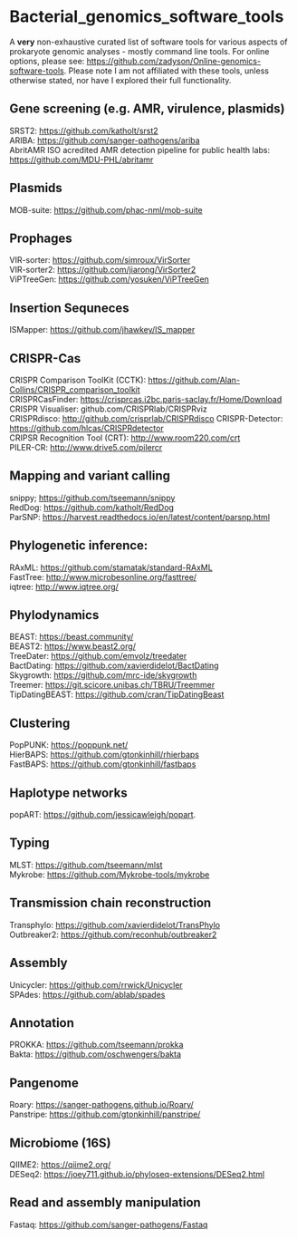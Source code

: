 # Bacterial_genomics_software_tools
A **very** non-exhaustive curated list of software tools for various aspects of prokaryote genomic analyses - mostly command line tools.  For online options, please see: https://github.com/zadyson/Online-genomics-software-tools.  Please note I am not affiliated with these tools, unless otherwise stated, nor have I explored their full functionality.

## Gene screening (e.g. AMR, virulence, plasmids)
SRST2: https://github.com/katholt/srst2  
ARIBA: https://github.com/sanger-pathogens/ariba  
AbritAMR ISO acredited AMR detection pipeline for public health labs: https://github.com/MDU-PHL/abritamr  

## Plasmids
MOB-suite: https://github.com/phac-nml/mob-suite 

## Prophages
VIR-sorter: https://github.com/simroux/VirSorter  
VIR-sorter2: https://github.com/jiarong/VirSorter2  
ViPTreeGen: https://github.com/yosuken/ViPTreeGen  

## Insertion Sequneces
ISMapper: https://github.com/jhawkey/IS_mapper  

## CRISPR-Cas
CRISPR Comparison ToolKit (CCTK): https://github.com/Alan-Collins/CRISPR_comparison_toolkit   
CRISPRCasFinder: https://crisprcas.i2bc.paris-saclay.fr/Home/Download  
CRISPR Visualiser: github.com/CRISPRlab/CRISPRviz  
CRISPRdisco: http://github.com/crisprlab/CRISPRdisco
CRISPR-Detector: https://github.com/hlcas/CRISPRdetector  
CRIPSR Recognition Tool (CRT): http://www.room220.com/crt  
PILER-CR: http://www.drive5.com/pilercr  

## Mapping and variant calling
snippy; https://github.com/tseemann/snippy  
RedDog: https://github.com/katholt/RedDog  
ParSNP: https://harvest.readthedocs.io/en/latest/content/parsnp.html  

## Phylogenetic inference:
RAxML: https://github.com/stamatak/standard-RAxML  
FastTree: http://www.microbesonline.org/fasttree/  
iqtree: http://www.iqtree.org/  

## Phylodynamics
BEAST: https://beast.community/  
BEAST2: https://www.beast2.org/  
TreeDater: https://github.com/emvolz/treedater  
BactDating: https://github.com/xavierdidelot/BactDating  
Skygrowth: https://github.com/mrc-ide/skygrowth  
Treemer: https://git.scicore.unibas.ch/TBRU/Treemmer  
TipDatingBEAST: https://github.com/cran/TipDatingBeast  

## Clustering
PopPUNK: https://poppunk.net/  
HierBAPS: https://github.com/gtonkinhill/rhierbaps  
FastBAPS: https://github.com/gtonkinhill/fastbaps   

## Haplotype networks  
popART: https://github.com/jessicawleigh/popart.  

## Typing
MLST: https://github.com/tseemann/mlst   
Mykrobe: https://github.com/Mykrobe-tools/mykrobe  

## Transmission chain reconstruction
Transphylo: https://github.com/xavierdidelot/TransPhylo  
Outbreaker2: https://github.com/reconhub/outbreaker2  

## Assembly
Unicycler: https://github.com/rrwick/Unicycler  
SPAdes: https://github.com/ablab/spades  

## Annotation
PROKKA: https://github.com/tseemann/prokka  
Bakta: https://github.com/oschwengers/bakta  

## Pangenome
Roary: https://sanger-pathogens.github.io/Roary/  
Panstripe: https://github.com/gtonkinhill/panstripe/  

## Microbiome (16S)
QIIME2: https://qiime2.org/  
DESeq2: https://joey711.github.io/phyloseq-extensions/DESeq2.html  

## Read and assembly manipulation
Fastaq: https://github.com/sanger-pathogens/Fastaq  
